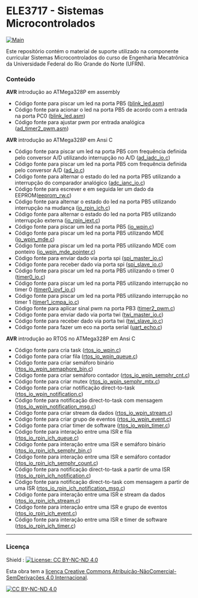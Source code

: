 # ELE3717 - Sistemas Microcontrolados

[![Main](https://img.shields.io/badge/main%20language-PT-blue)](/../../)

Este repositório contém o material de suporte utilizado na componente curricular Sistemas Microcontrolados do curso de Engenharia Mecatrônica da Universidade Federal do Rio Grande do Norte (UFRN).

### Conteúdo

**AVR** introdução ao ATMega328P em assembly

- Código fonte para piscar um led na porta PB5 ([blink_led.asm](https://github.com/sama-md/ELE3717/blob/main/asm/blink_led.asm))
- Código fonte para acionar o led na porta PB5 de acordo com a entrada na porta PC0 ([blink_led.asm](https://github.com/sama-md/ELE3717/blob/main/asm/io_read_pin.asm))
- Código fonte para ajustar pwm por entrada analógica ([ad_timer2_pwm.asm](https://github.com/sama-md/ELE3717/blob/main/asm/ad_timer2_pwm.asm))

**AVR** introdução ao ATMega328P em Ansi C

- Código fonte para piscar um led na porta PB5 com frequência definida pelo conversor A/D utilizando interrupção no A/D ([ad_iadc_io.c](https://github.com/sama-md/ELE3717/blob/main/c/ad_iadc_io.c))
- Código fonte para piscar um led na porta PB5 com frequência definida pelo conversor A/D ([ad_io.c](https://github.com/sama-md/ELE3717/blob/main/c/ad_io.c))
- Código fonte para alternar o estado do led na porta PB5 utilizando a interrupção do comparador analógico ([adc_ianc_io.c](https://github.com/sama-md/ELE3717/blob/main/c/adc_ianc_io.c))
- Código fonte para escrever e em seguida ler um dado da EEPROM([eeprom_rw.c](https://github.com/sama-md/ELE3717/blob/main/c/eeprom_rw.c))
- Código fonte para alternar o estado do led na porta PB5 utilizando interrupção na mudança ([io_rpin_ich.c](https://github.com/sama-md/ELE3717/blob/main/c/io_rpin_ich.c))
- Código fonte para alternar o estado do led na porta PB5 utilizando interrupção externa ([io_rpin_iext.c](https://github.com/sama-md/ELE3717/blob/main/c/io_rpin_iext.c))
- Código fonte para piscar um led na porta PB5 ([io_wpin.c](https://github.com/sama-md/ELE3717/blob/main/c/io_wpin.c))
- Código fonte para piscar um led na porta PB5 utilizando MDE ([io_wpin_mde.c](https://github.com/sama-md/ELE3717/blob/main/c/io_wpin_mde.c))
- Código fonte para piscar um led na porta PB5 utilizando MDE com ponteiro ([io_wpin_mde_pointer.c](https://github.com/sama-md/ELE3717/blob/main/c/io_wpin_mde_pointer.c))
- Código fonte para enviar dado via porta spi ([spi_master_io.c](https://github.com/sama-md/ELE3717/blob/main/c/spi_master_io.c))
- Código fonte para receber dado via porta spi ([spi_slave_io.c](https://github.com/sama-md/ELE3717/blob/main/c/spi_slave_io.c))
- Código fonte para piscar um led na porta PB5 utilizando o timer 0 ([timer0_io.c](https://github.com/sama-md/ELE3717/blob/main/c/timer0_io.c))
- Código fonte para piscar um led na porta PB5 utilizando interrupção no timer 0 ([timer0_iovf_io.c](https://github.com/sama-md/ELE3717/blob/main/c/timer0_iovf_io.c))
- Código fonte para piscar um led na porta PB5 utilizando interrupção no timer 1 ([timer1_icmpa_io.c](https://github.com/sama-md/ELE3717/blob/main/c/timer1_icmpa_io.c))
- Código fonte para aplicar sinal pwm na porta PB3 ([timer2_pwm.c](https://github.com/sama-md/ELE3717/blob/main/c/timer2_pwm.c))
- Código fonte para enviar dado via porta twi ([twi_master_io.c](https://github.com/sama-md/ELE3717/blob/main/c/twi_master_io.c))
- Código fonte para receber dado via porta twi ([twi_slave_io.c](https://github.com/sama-md/ELE3717/blob/main/c/twi_slave_io.c))
- Código fonte para fazer um eco na porta serial ([uart_echo.c](https://github.com/sama-md/ELE3717/blob/main/c/uart_echo.c))

**AVR** introdução ao RTOS no ATMega328P em Ansi C

* Código fonte para cria task ([rtos_io_wpin.c](https://github.com/sama-md/ELE3717/blob/main/rtos/rtos_io_wpin.c))
* Código fonte para criar fila ([rtos_io_wpin_queue.c](https://github.com/sama-md/ELE3717/blob/main/rtos/rtos_io_wpin_queue.c))
* Código fonte para criar semáforo binário ([rtos_io_wpin_semaphore_bin.c](https://github.com/sama-md/ELE3717/blob/main/rtos/rtos_io_wpin_semaphore_bin.c))
* Código fonte para criar semáforo contador ([rtos_io_wpin_semphr_cnt.c](https://github.com/sama-md/ELE3717/blob/main/rtos/rtos_io_wpin_semphr_cnt.c))
* Código fonte para criar mutex ([rtos_io_wpin_semphr_mtx.c](https://github.com/sama-md/ELE3717/blob/main/rtos/rtos_io_wpin_semphr_mtx.c))
* Código fonte para criar notificação direct-to-task ([rtos_io_wpin_notification.c](https://github.com/sama-md/ELE3717/blob/main/rtos/rtos_io_wpin_notification.c))
* Código fonte para notificação direct-to-task com mensagem ([rtos_io_wpin_notification_msg.c](https://github.com/sama-md/ELE3717/blob/main/rtos/rtos_io_wpin_notification_msg.c))
* Código fonte para criar stream da dados ([rtos_io_wpin_stream.c](https://github.com/sama-md/ELE3717/blob/main/rtos/rtos_io_wpin_stream.c))
* Código fonte para criar grupo de eventos ([rtos_io_wpin_event.c](https://github.com/sama-md/ELE3717/blob/main/rtos/rtos_io_wpin_event.c))
* Código fonte para criar timer de software ([rtos_io_wpin_timer.c](https://github.com/sama-md/ELE3717/blob/main/rtos/rtos_io_wpin_timer.c))
* Código fonte para interação entre uma ISR e fila ([rtos_io_rpin_ich_queue.c](https://github.com/sama-md/ELE3717/blob/main/rtos/rtos_io_rpin_ich_queue.c))
* Código fonte para interação entre uma ISR e semáforo binário ([rtos_io_rpin_ich_semphr_bin.c](https://github.com/sama-md/ELE3717/blob/main/rtos/rtos_io_rpin_ich_semphr_bin.c))
* Código fonte para interação entre uma ISR e semáforo contador ([rtos_io_rpin_ich_semphr_count.c](https://github.com/sama-md/ELE3717/blob/main/rtos/rtos_io_rpin_ich_semphr_count.c))
* Código fonte para notificação direct-to-task a partir de uma ISR ([rtos_io_rpin_ich_notification.c](https://github.com/sama-md/ELE3717/blob/main/rtos/rtos_io_rpin_ich_notification.c))
* Código fonte para notificação direct-to-task com mensagem a partir de uma ISR ([rtos_io_rpin_ich_notification_msg.c](https://github.com/sama-md/ELE3717/blob/main/rtos/rtos_io_rpin_ich_notification_msg.c))
* Código fonte para interação entre uma ISR e stream da dados ([rtos_io_rpin_ich_stream.c](https://github.com/sama-md/ELE3717/blob/main/rtos/rtos_io_rpin_ich_stream.c))
* Código fonte para interação entre uma ISR e grupo de eventos ([rtos_io_rpin_ich_event.c](https://github.com/sama-md/ELE3717/blob/main/rtos/rtos_io_rpin_ich_event.c))
* Código fonte para interação entre uma ISR e timer de software ([rtos_io_rpin_ich_timer.c](https://github.com/sama-md/ELE3717/blob/main/rtos/rtos_io_rpin_ich_timer.c))

---
### Licença

Shield : [![License: CC BY-NC-ND 4.0](https://img.shields.io/badge/License-CC%20BY--NC--ND%204.0-lightgrey)](https://creativecommons.org/licenses/by-nc-nd/4.0/)

Esta obra tem a [licença Creative Commons Atribuição-NãoComercial-SemDerivações 4.0 Internacional](https://creativecommons.org/licenses/by-nc-nd/4.0/deed.pt_BR).

[![CC BY-NC-ND 4.0](https://licensebuttons.net/l/by-nc-nd/4.0/88x31.png)](https://creativecommons.org/licenses/by-nc-nd/4.0/deed.pt_BR)

 
